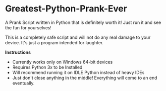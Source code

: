 # Greatest-Python-Prank-Ever
A Prank Script written in Python that is definitely worth it! Just run it and see the fun for yourselves! 

This is a completely safe script and will not do any real damage to your device. It's just a program intended for laughter.

**Instructions**
* Currently works only on Windows 64-bit devices
* Requires Python 3x to be Installed
* Will recommend running it on IDLE Python instead of heavy IDEs
* Just don't close anything in the middle! Everything will come to an end eventually.
